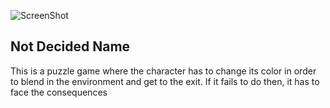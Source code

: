 ![ScreenShot](https://raw.github.com/kushalponam/game-off-2013/blob/master/ScreenShots/Change.png)

## Not Decided Name

This is a puzzle game where the character has to change its color in order to blend in the environment and get to the exit. If it fails to do then, it has to face the consequences
